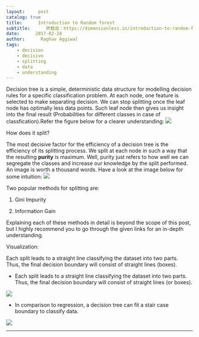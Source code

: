 ```yaml
---
layout:     post
catalog: true
title:      Introduction to Random forest
subtitle:      转载自：https://dimensionless.in/introduction-to-random-forest/
date:      2017-02-28
author:      Raghav Aggiwal
tags:
    - decision
    - decisive
    - splitting
    - data
    - understanding
---
```


Decision tree is a simple, deterministic data structure for modelling decision rules for a specific classification problem. At each node, one feature is selected to make separating decision. We can stop splitting once the leaf node has optimally less data points. Such leaf node then gives us insight into the final result (Probabilities for different classes in case of classfication).Refer the figure below for a clearer understanding:
![](https://dimensionless.in/wp-content/uploads/RandomForest_blog_files/figure-html/decision_tree.gif)


> 
How does it split?


The most decisive factor for the efficiency of a decision tree is the efficiency of its splitting process. We split at each node in such a way that the resulting **purity** is maximum. Well, purity just refers to how well we can segregate the classes and increase our knowledge by the split performed. An image is worth a thousand words. Have a look at the image below for some intuition:
![](https://dimensionless.in/wp-content/uploads/RandomForest_blog_files/figure-html/gini.png)


Two popular methods for splitting are:

1. Gini Impurity

1. Information Gain


Explaining each of these methods in detail is beyond the scope of this post, but I highly recommend you to go through the given links for an in-depth understanding.

> 
Visualization:


Each split leads to a straight line classifying the dataset into two parts. Thus, the final decision boundary will consist of straight lines (boxes).

- Each split leads to a straight line classifying the dataset into two parts. Thus, the final decision boundary will consist of straight lines (or boxes).

![](https://dimensionless.in/wp-content/uploads/RandomForest_blog_files/figure-html/dt_boundary.png)


- In comparison to regression, a decision tree can fit a stair case boundary to classify data.

![](https://dimensionless.in/wp-content/uploads/RandomForest_blog_files/figure-html/reg_vs_dt.png)


---
